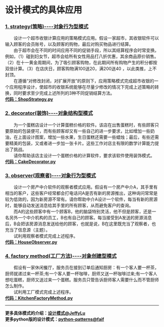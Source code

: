 # 设计模式的具体应用
### [1. strategy(策略)----对象行为型模式](https://github.com/JeffyLu/JeffyLu.github.io/issues/4)
&emsp;&emsp;设计一个超市收银计算应用的策略模式应用。假设一家超市，其收银软件可以输入顾客的会员账号，以及顾客的购物，最后对购买物品进行结算。    
&emsp;&emsp;由于超市会在不同的时间应用不同的促销手段，所以其结算程序会时常变换。例如，（1）碰到妇女节，超市会给所有女性用品打八折优惠，其余商品原价销售。（2）在十一黄金周期间，为了吸引顾客购物，在此期间所有购物产生的积分都按双倍计算。（3）在店庆日，顾客购物满100送20，满200送40 ，以此类推，上不封顶。    
&emsp;&emsp;在遵循“对修改封闭，对扩展开放”的原则下，应用策略模式完成超市收银的一个应用程序设计，使超市的收银系统能够在尽量少修改的情况下完成上述策略的转换，同时要求至少完成上述所列的3种不同促销结算方法。    
**[代码：ShopStrategy.py](ShopStrategy.py)**

### [2. decorator(装饰)----对象结构型模式]()
&emsp;&emsp;为一个蛋糕店设计一个计算蛋糕价格的软件。该店在出售蛋糕时，有些顾客只要原始的包装便可，而有些顾客却又有一些自己的进一步要求，比如增加一些奶油，在上面设计图案，增加一些水果，生日蛋糕还需要一些蜡烛；最后，有些还需要精美的包装，又或者进一步加一张卡片。这些工作对店主有限的数学计算能力提出了挑战。    
&emsp;&emsp;请你帮助该店主设计一个蛋糕价格的计算软件，要求该软件使用装饰模式。    
**[代码：CakeDecorator.py](CakeDecorator.py)**

### [3. observer(观察者)----对象行为型模式]()
&emsp;&emsp;设计一个房产中介软件的观察者模式应用。假设有一个房产中介A，其手里有相当的客户，这些客户经常都会打电话问A是否有新的房源推出，这种询问常常是较为低效的，因为新房源不常有。请你帮助中介A设计一个软件，每当有新的房源时，能够自动发送消息给其手里的所有顾客，从而避免客户的查询。    
&emsp;&emsp;而A的这些顾客中有一个顾客B，他的脑袋特别灵活，他不但是顾客，还是一名另外一个中介机构的员工，B也有自己的顾客。每当接受到A发送的房源消息后，B会把该房源消息发送给他的顾客，也就是说，B在这里既充当了观察者，也充当了信息源（主题）。    
&emsp;&emsp;试利用观察者模式完成上述程序。    
**[代码：HouseObserver.py](HouseObserver.py)**

### [4. factory method(工厂方法)----对象创建型模式](KitchenFactoryMethod.py)
&emsp;&emsp;假设有一家休闲餐厅，服务员在接到订单后通知厨房：有一个客人要一杯茶，厨师就递过来一杯茶;有一个客人要一杯咖啡，厨师又送一杯咖啡过来;有一个客人想吃蛋糕，厨师又送过来一个蛋糕。服务员只管告诉厨师客人需要什么而不管厨师怎么制作。    
&emsp;&emsp;试利用工厂模式完成上述程序。    
**[代码：KitchenFactoryMethod.py](KitchenFactoryMethod.py)**

* * *
**更多具体模式的介绍：[设计模式@JeffyLu](https://github.com/JeffyLu/JeffyLu.github.io/issues?q=is%3Aopen+is%3Aissue+label%3A%E8%AE%BE%E8%AE%A1%E6%A8%A1%E5%BC%8F)**     
**更多python版的设计模式：[python-patterns@faif](https://github.com/faif/python-patterns)**    
